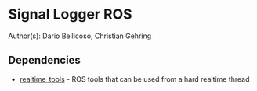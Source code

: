 Signal Logger ROS
=================

Author(s): Dario Bellicoso, Christian Gehring

## Dependencies

* [realtime_tools](http://github.com/ros-controls/realtime_tools) - ROS tools that can be used from a hard realtime thread 

